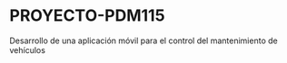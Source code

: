 # PROYECTO-PDM115
Desarrollo de una aplicación móvil para el control del mantenimiento de vehículos
